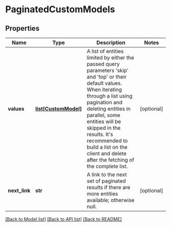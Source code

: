 # PaginatedCustomModels

## Properties
Name | Type | Description | Notes
------------ | ------------- | ------------- | -------------
**values** | [**list[CustomModel]**](CustomModel.md) | A list of entities limited by either the passed query parameters &#39;skip&#39; and &#39;top&#39; or their default values.                When iterating through a list using pagination and deleting entities in parallel, some entities will be skipped in the results.  It&#39;s recommended to build a list on the client and delete after the fetching of the complete list. | [optional] 
**next_link** | **str** | A link to the next set of paginated results if there are more entities available; otherwise null. | [optional] 

[[Back to Model list]](../README.md#documentation-for-models) [[Back to API list]](../README.md#documentation-for-api-endpoints) [[Back to README]](../README.md)


